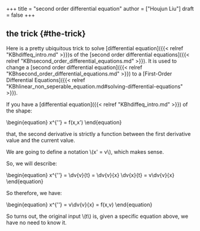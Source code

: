 +++
title = "second order differential equation"
author = ["Houjun Liu"]
draft = false
+++

## the trick {#the-trick}

Here is a pretty ubiquitous trick to solve [differential equation]({{< relref "KBhdiffeq_intro.md" >}})s of the [second order differential equations]({{< relref "KBhsecond_order_differential_equations.md" >}}). It is used to change a [second order differential equation]({{< relref "KBhsecond_order_differential_equations.md" >}}) to a [First-Order Differential Equations]({{< relref "KBhlinear_non_seperable_equation.md#solving-differential-equations" >}}).

If you have a [differential equation]({{< relref "KBhdiffeq_intro.md" >}}) of the shape:

\begin{equation}
x^{''} = f(x,x')
\end{equation}

that, the second derivative is strictly a function between the first derivative value and the current value.

We are going to define a notation \\(x' = v\\), which makes sense.

So, we will describe:

\begin{equation}
x^{''} = \dv{v}{t} = \dv{v}{x} \dv{x}{t} = v\dv{v}{x}
\end{equation}

So therefore, we have:

\begin{equation}
x^{''} = v\dv{v}{x} = f(x,v)
\end{equation}

So turns out, the original input \\(t\\) is, given a specific equation above, we have no need to know it.